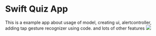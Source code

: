 # Swift Quiz App
This is a example app about usage of model, creating ui, alertcontroller, adding tap gesture recognizer using code. and lots of other features 
<img src="http://rajibmo.me/photos/quiz2.png" />
